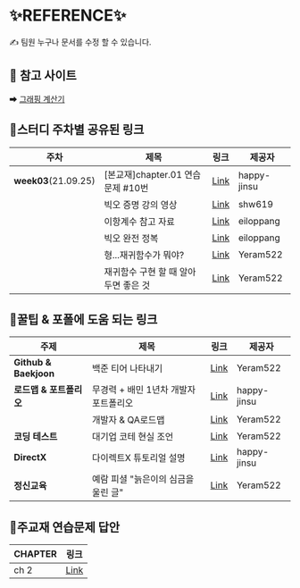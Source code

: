 # ✨REFERENCE✨

✍ 팀원 누구나 문서를 수정 할 수 있습니다.



## 📝 참고 사이트

➡ [그래핑 계산기](https://www.desmos.com/calculator?lang=ko)

## 📝스터디 주차별 공유된 링크

| 주차                 | 제목                              | 링크                                                         | 제공자      |
| -------------------- | --------------------------------- | ------------------------------------------------------------ | ----------- |
| **week03**(21.09.25) | [본교재]chapter.01 연습문제 #10번 | [Link](https://hashcode.co.kr/questions/11652/%EC%9E%90%EB%A3%8C%EA%B5%AC%EC%A1%B0-%EC%8B%9C%EA%B0%84%EB%B3%B5%EC%9E%A1%EB%8F%84-%EC%A7%88%EB%AC%B8%EB%93%9C%EB%A6%BD%EB%8B%88%EB%8B%A4) | happy-jinsu |
|                      | 빅오 증명 강의 영상               | [Link](https://www.youtube.com/watch?v=Chcl71vEkRg&feature=youtu.be) | shw619      |
|                      | 이항계수 참고 자료                |[Link](https://shoark7.github.io/programming/algorithm/3-ways-to-get-binomial-coefficients) | eiloppang |
|                      | 빅오 완전 정복                    |[Link](https://www.youtube.com/watch?v=6Iq5iMCVsXA) | eiloppang |
|                      | 형...재귀함수가 뭐야?              |[Link](https://www.youtube.com/watch?v=RPSVXjcFbvA) | Yeram522 |
|                      | 재귀함수 구현 할 때 알아두면 좋은 것 |[Link](https://dokhakdubini.tistory.com/190) | Yeram522 |

## 📝꿀팁 & 포폴에 도움 되는 링크

| 주제                 | 제목                              | 링크                                                         | 제공자      |
| -------------------- | --------------------------------- | ------------------------------------------------------------ | ----------- |
| **Github & Baekjoon** | 백준 티어 나타내기                | [Link](https://cocoon1787.tistory.com/165) |  Yeram522 |
| **로드맵 & 포트폴리오** | 무경력 + 배민 1년차 개발자 포트폴리오| [Link](https://www.notion.so/wbluke/c47951185f404835a982ef97041e59fd) | happy-jinsu |
|                      | 개발자 & QA로드맵 | [Link](https://github.com/utilForever/game-developer-roadmap) | Yeram522 |
| **코딩 테스트** | 대기업 코테 현실 조언 | [Link](https://www.youtube.com/watch?v=ukkLCl9yBvE) | Yeram522 |
| **DirectX** | 다이렉트X 튜토리얼 설명 | [Link](https://www.youtube.com/watch?v=NTvhVxSC_80) | happy-jinsu |
| **정신교육** | 예람 피셜 "늙은이의 심금을 울린 글" | [Link](https://www.youtube.com/watch?v=NTvhVxSC_80) | Yeram522 |

## 📝주교재 연습문제 답안

| CHAPTER              | 링크                              |
| -------------------- | --------------------------------- | 
| ch 2 | [Link](https://aeunhi99.tistory.com/64?category=986289) |
